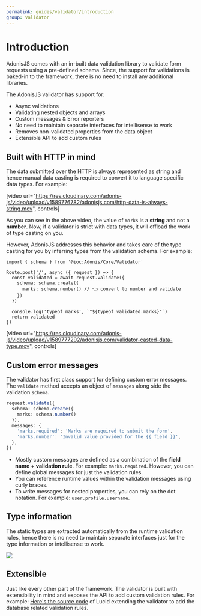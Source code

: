```yaml
---
permalink: guides/validator/introduction
group: Validator
---
```


# Introduction
AdonisJS comes with an in-built data validation library to validate form requests using a pre-defined schema. Since, the support for validations is baked-in to the framework, there is no need to install any additional libraries.

The AdonisJS validator has support for:

- Async validations
- Validating nested objects and arrays
- Custom messages & Error reporters
- No need to maintain separate interfaces for intellisense to work
- Removes non-validated properties from the data object
- Extensible API to add custom rules

## Built with HTTP in mind
The data submitted over the HTTP is always represented as string and hence manual data casting is required to convert it to language specific data types. For example:

[video url="https://res.cloudinary.com/adonis-js/video/upload/v1589776782/adonisjs.com/http-data-is-always-string.mov", controls]

As you can see in the above video, the value of `marks` is a **string** and not a **number**. Now, if a validator is strict with data types, it will offload the work of type casting on you.

However, AdonisJS addresses this behavior and takes care of the type casting for you by inferring types from the validation schema. For example:

```ts{}{start/routes.ts}
import { schema } from '@ioc:Adonis/Core/Validator'

Route.post('/', async ({ request }) => {
  const validated = await request.validate({
    schema: schema.create({
      marks: schema.number() // 👈 convert to number and validate
    })
  })

  console.log('typeof marks', `"${typeof validated.marks}"`)
  return validated
})
```

[video url="https://res.cloudinary.com/adonis-js/video/upload/v1589777292/adonisjs.com/validator-casted-data-type.mov", controls]

## Custom error messages
The validator has first class support for defining custom error messages. The `validate` method accepts an object of `messages` along side the validation `schema`.

```ts
request.validate({
  schema: schema.create({
    marks: schema.number()
  }),
  messages: {
    'marks.required': 'Marks are required to submit the form',
    'marks.number': 'Invalid value provided for the {{ field }}',
  },
})
```

- Mostly custom messages are defined as a combination of the **field name** + **validation rule**. For example: `marks.required`. However, you can define global messages for just the validation rules.
- You can reference runtime values within the validation messages using curly braces.
- To write messages for nested properties, you can rely on the dot notation. For example: `user.profile.username`.

## Type information
The static types are extracted automatically from the runtime validation rules, hence there is no need to maintain separate interfaces just for the type information or intellisense to work.

![](https://res.cloudinary.com/adonis-js/image/upload/q_100/v1589789301/adonisjs.com/validator-types.webp)

## Extensible
Just like every other part of the framework. The validator is built with extensibility in mind and exposes the API to add custom validation rules. For example: [Here's the source code](https://github.com/adonisjs/lucid/blob/develop/src/Bindings/Validator.ts#L168) of Lucid extending the validator to add the database related validation rules.
